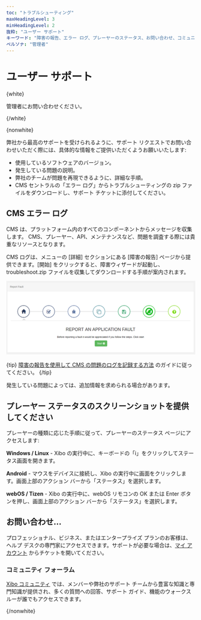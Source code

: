 ```yaml
---
toc: "トラブルシューティング"
maxHeadingLevel: 3
minHeadingLevel: 2
抜粋: "ユーザー サポート"
キーワード: "障害の報告、エラー ログ、プレーヤーのステータス、お問い合わせ、コミュニティ フォーラム"
ペルソナ: "管理者"
---
```


# ユーザー サポート

{white}

管理者にお問い合わせください。

{/white}

{nonwhite}

弊社から最高のサポートを受けられるように、サポート リクエストでお問い合わせいただく際には、具体的な情報をご提供いただくようお願いいたします:

- 使用しているソフトウェアのバージョン。
- 発生している問題の説明。
- 弊社のチームが問題を再現できるように、詳細な手順。
- CMS セントラルの「エラー ログ」からトラブルシューティングの zip ファイルをダウンロードし、サポート チケットに添付してください。

## CMS エラー ログ

CMS は、プラットフォーム内のすべてのコンポーネントからメッセージを収集します。 CMS、プレーヤー、API、メンテナンスなど、問題を調査する際には貴重なリソースとなります。

CMS ログは、メニューの [詳細] セクションにある [障害の報告] ページから提供できます。[開始] をクリックすると、障害ウィザードが起動し、troubleshoot.zip ファイルを収集してダウンロードする手順が案内されます。

![障害ページ](img/report-fault-step1.png)

{tip}
[障害の報告を使用して CMS の問題のログを記録する方法](https://community.xibo.org.uk/t/how-to-record-logs-for-a-cms-issue-using-report-fault/30290) のガイドに従ってください。
{/tip}

発生している問題によっては、追加情報を求められる場合があります。

## プレーヤー ステータスのスクリーンショットを提供してください

プレーヤーの種類に応じた手順に従って、プレーヤーのステータス ページにアクセスします:

**Windows / Linux** - Xibo の実行中に、キーボードの「i」をクリックしてステータス画面を開きます。

**Android** - マウスをデバイスに接続し、Xibo の実行中に画面をクリックします。画面上部のアクション バーから「ステータス」を選択します。

**webOS / Tizen** - Xibo の実行中に、webOS リモコンの OK または Enter ボタンを押し、画面上部のアクション バーから「ステータス」を選択します。

## お問い合わせ…

プロフェッショナル、ビジネス、またはエンタープライズ プランのお客様は、ヘルプ デスクの専門家にアクセスできます。サポートが必要な場合は、[マイ アカウント](https://xibosignage.com/my-account/tickets?open=true) からチケットを開いてください。

### コミュニティ フォーラム

[Xibo コミュニティ](https://community.xibo.org.uk/) では、メンバーや弊社のサポート チームから豊富な知識と専門知識が提供され、多くの質問への回答、サポート ガイド、機能のウォークスルーが誰でもアクセスできます。

{/nonwhite}